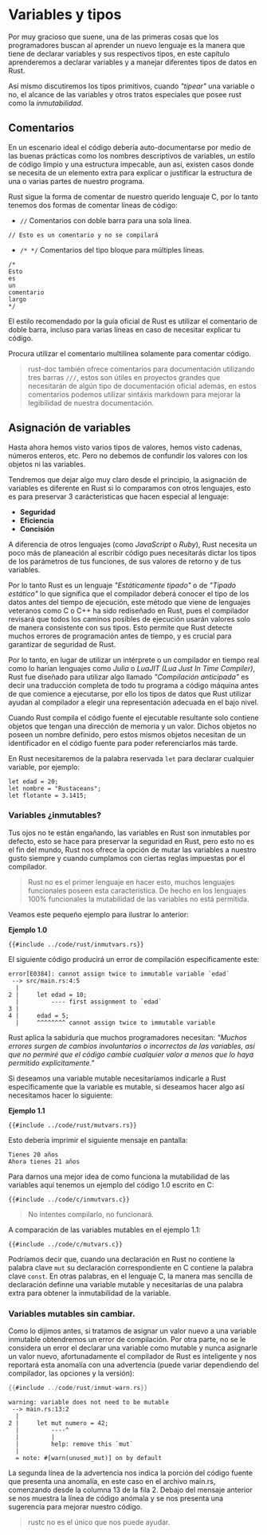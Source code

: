 # Variables y tipos

Por muy gracioso que suene, una de las primeras cosas que los programadores
buscan al aprender un nuevo lenguaje es la manera que tiene de declarar
variables y sus respectivos tipos, en este capítulo aprenderemos a declarar
variables y a manejar diferentes tipos de datos en Rust.

Así mismo discutiremos los tipos primitivos, cuando *"tipear"* una variable o
no, el alcance de las variables y otros tratos especiales que posee rust como la
*inmutabilidad*.

## Comentarios

En un escenario ideal el código debería auto-documentarse por medio de las
buenas prácticas como los nombres descriptivos de variables, un estilo de
código limpio y una estructura impecable, aun así, existen casos donde se
necesita de un elemento extra para explicar o justificar la estructura de una
o varias partes de nuestro programa.

Rust sigue la forma de comentar de nuestro querido lenguaje C, por lo tanto
tenemos dos formas de comentar líneas de código:

* `//` Comentarios con doble barra para una sola línea.

```rust,ignore
// Esto es un comentario y no se compilará
```

* `/* */` Comentarios del tipo bloque para múltiples líneas.

```rust,ignore
/*
Esto
es
un
comentario
largo
*/
```

El estilo recomendado por la guía oficial de Rust es utilizar el comentario de
doble barra, incluso para varias líneas en caso de necesitar explicar tu código.

Procura utilizar el comentario multilínea solamente para comentar código.

> rust-doc también ofrece comentarios para documentación utilizando tres barras
> `///`, estos son útiles en proyectos grandes que necesitarán de algún tipo de
> documentación oficial además, en estos comentarios podemos utilizar sintáxis
> markdown para mejorar la legibilidad de nuestra documentación.


## Asignación de variables

Hasta ahora hemos visto varios tipos de valores, hemos visto cadenas, números
enteros, etc. Pero no debemos de confundir los valores con los objetos ni las
variables.

Tendremos que dejar algo muy claro desde el principio, la asignación de
variables es diferente en Rust si lo comparamos con otros lenguajes, esto es
para preservar 3 carácteristicas que hacen especial al lenguaje:

* **Seguridad**
* **Eficiencia**
* **Concisión**

A diferencia de otros lenguajes (como *JavaScript* o *Ruby*), Rust necesita un
poco más de planeación al escribir código pues necesitarás dictar los tipos de
los parámetros de tus funciones, de sus valores de retorno y de tus variables.

Por lo tanto Rust es un lenguaje *"Estáticamente tipado"* o de
*"Tipado estático"* lo que significa que el compilador deberá conocer el tipo
de los datos antes del tiempo de ejecución, este método que viene de lenguajes
veteranos como C o C++ ha sido rediseñado en Rust, pues el compilador revisará
que todos los caminos posibles de ejecución usarán valores solo de manera consistente con sus tipos. Esto permite que Rust detecte muchos errores de programación antes de tiempo, y es crucial para garantizar de seguridad de Rust.

Por lo tanto, en lugar de utilizar un intérprete o un compilador en tiempo real
como lo harían lenguajes como *Julia* o *LuaJIT (Lua Just In Time Compiler)*,
Rust fue diseñado para utilizar algo llamado *"Compilación anticipada"* es decir
una traducción completa de todo tu programa a código máquina antes de que
comience a ejecutarse, por ello los tipos de datos que Rust utilizar ayudan al
compilador a elegir una representación adecuada en el bajo nivel. 

Cuando Rust compila el código fuente el ejecutable resultante solo contiene
objetos que tengan una dirección de memoria y un valor. Dichos objetos no poseen
un nombre definido, pero estos mismos objetos necesitan de un identificador en
el código fuente para poder referenciarlos más tarde.

En Rust necesitaremos de la palabra reservada `let` para declarar cualquier
variable, por ejemplo:

```rust,ignore
let edad = 20;
let nombre = "Rustaceans";
let flotante = 3.1415;
```

### Variables ¿inmutables?

Tus ojos no te están engañando, las variables en Rust son inmutables por
defecto, esto se hace para preservar la seguridad en Rust, pero esto no es el
fin del mundo, Rust nos ofrece la opción de mutar las variables a nuestro gusto
siempre y cuando cumplamos con ciertas reglas impuestas por el compilador.

> Rust no es el primer lenguaje en hacer esto, muchos lenguajes funcionales
> poseen esta característica. De hecho en los lenguajes 100% funcionales la
> mutabilidad de las variables no está permitida.

Veamos este pequeño ejemplo para ilustrar lo anterior:

<span><b>Ejemplo 1.0</b></span>
```rust,ignore
{{#include ../code/rust/inmutvars.rs}}
```

El siguiente código producirá un error de compilación específicamente este:

```ignore
error[E0384]: cannot assign twice to immutable variable `edad`
 --> src/main.rs:4:5
  |
2 |     let edad = 10;
  |         ---- first assignment to `edad`
3 | 
4 |     edad = 5;
  |     ^^^^^^^^ cannot assign twice to immutable variable
```

Rust aplica la sabiduría que muchos programadores necesitan:
*"Muchos errores surgen de cambios involuntarios o incorrectos de las*
*variables, así que no permiré que el código cambie cualquier valor a menos que*
*lo haya permitido explícitamente."*

Si deseamos una variable mutable necesitaríamos indicarle a Rust específicamente
que la variable es mutable, si deseamos hacer algo así necesitamos hacer lo
siguiente:

<span><b>Ejemplo 1.1</b></span>

```rust,ignore
{{#include ../code/rust/mutvars.rs}}
```

Esto debería imprimir el siguiente mensaje en pantalla:

```ignore
Tienes 20 años
Ahora tienes 21 años
```

Para darnos una mejor idea de como funciona la mutabilidad de las variables
aquí tenemos un ejemplo del código 1.0 escrito en C:

```c,ignore
{{#include ../code/c/inmutvars.c}}
```

> No intentes compilarlo, no funcionará.

A comparación de las variables mutables en el ejemplo 1.1:

```c,ignore
{{#include ../code/c/mutvars.c}}
```

Podríamos decir que, cuando una declaración en Rust no contiene la palabra
clave `mut` su declaración correspondiente en C contiene la palabra clave
`const`. En otras palabras, en el lenguaje C, la manera mas sencilla de
declaración definne una variable mutable y necesitarías de una palabra extra
para obtener la inmutabilidad de la variable.

### Variables mutables sin cambiar.

Como lo dijimos antes, si tratamos de asignar un valor nuevo a una variable
inmutable obtendremos un error de compilación. Por otra parte, no se le
considera un error el declarar una variable como mutable y nunca asignarle un
valor nuevo, afortunadamente el compilador de Rust es inteligente y nos
reportará esta anomalía con una advertencia (puede variar dependiendo del
compilador, las opciones y la versión):

```rust
{{#include ../code/rust/inmut-warn.rs}}
```
```ignore
warning: variable does not need to be mutable
 --> main.rs:13:2
  |
2 |     let mut numero = 42;
  |         ----^
  |         |
  |         help: remove this `mut`
  |
  = note: #[warn(unused_mut)] on by default
```

La segunda línea de la advertencia nos indica la porción del código fuente que
presenta una anomalía, en este caso en el archivo main.rs, comenzando desde
la columna 13 de la fila 2. Debajo del mensaje anterior se nos muestra la línea
de código anómala y se nos presenta una sugerencia para mejorar nuestro código.

> rustc no es el único que nos puede ayudar.